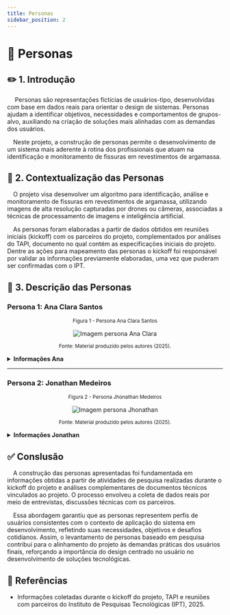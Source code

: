 ```yaml
---
title: Personas
sidebar_position: 2
---
```

# 👥 Personas
## ✏️ 1. Introdução
&emsp; Personas são representações fictícias de usuários-tipo, desenvolvidas com base em dados reais para orientar o design de sistemas. Personas ajudam a identificar objetivos, necessidades e comportamentos de grupos-alvo, auxiliando na criação de soluções mais alinhadas com as demandas dos usuários.

&emsp;Neste projeto, a construção de personas permite o desenvolvimento de um sistema mais aderente à rotina dos profissionais que atuam na identificação e monitoramento de fissuras em revestimentos de argamassa.

## 📄 2. Contextualização das Personas
&emsp;O projeto visa desenvolver um algoritmo para identificação, análise e monitoramento de fissuras em revestimentos de argamassa, utilizando imagens de alta resolução capturadas por drones ou câmeras, associadas a técnicas de processamento de imagens e inteligência artificial.

&emsp;As personas foram elaboradas a partir de dados obtidos em reuniões iniciais (kickoff) com os parceiros do projeto, complementados por análises do TAPI, documento no qual contém as especificações  iniciais do projeto. Dentre as ações para mapeamento das personas o kickoff foi responsável por validar as informações previamente elaboradas, uma vez que puderam ser confirmadas com o IPT.

## 🪪 3. Descrição das Personas

### Persona 1: Ana Clara Santos

<div align="center">

  <sub>Figura 1 - Persona Ana Clara Santos </sub>

  <img src="../../img/personaAna.png"
  alt = "Imagem persona Ana Clara"/>

  

  <sup>Fonte: Material produzido pelos autores (2025).</sup>

</div>

<details>
  <summary><b>Informações Ana </b></summary>

**Dados demográficos**

Nome: Ana Clara Santos

Idade: 46 anos

Gênero: Feminino

Cidade: São Paulo – SP

Escolaridade: Doutorado em Engenharia Civil

**Perfil profissional**

Cargo/Função: Pesquisadora no Instituto de Pesquisas Tecnológicas (IPT)

Habilidades: Análise de fissuras em fachadas, especialização em materiais de construção

Letramento digital: Avançado

**Dores, necessidades e desejos**

Necessidade de automatizar a classificação e a análise de fissuras

Redução do trabalho manual

Integração de imagens de drones

Geração de relatórios técnicos para suporte em decisões de manutenção

**Cenário de uso**

Ana utiliza o sistema para processar imagens de fachadas, identificar e classificar fissuras, monitorar sua evolução e gerar relatórios automáticos para subsidiar projetos de manutenção predial.
</details>

---
### Persona 2: Jonathan Medeiros

<div align="center">

  <sub>Figura 2 - Persona Jhonathan Medeiros </sub>

  <img src="../../img/personaJhonathan.png" alt = "Imagem persona Jhonathan"/>

  <sup>Fonte: Material produzido pelos autores (2025).</sup>

</div>

<details>
  <summary><b> Informações Jonathan </b></summary>

**Dados demográficos**

Nome: Jonathan Medeiros

Idade: 25 anos

Gênero: Masculino

Cidade: Vitória – ES (residente em São Paulo – SP)

Escolaridade: Ensino Técnico em Geotecnia

**Perfil profissional**

Cargo/Função: Técnico de campo em inspeções estruturais

Habilidades: Identificação visual de patologias estruturais, documentação fotográfica técnica

Letramento digital: Intermediário

**Dores, necessidades e desejos**

Facilitar o registro e envio de imagens de fissuras

Padronizar a captura de imagens

Receber retorno ágil das análises

**Cenário de uso**

Jonathan utiliza o sistema em campo para capturar, organizar e enviar imagens de fissuras para análise, seguindo padrões estabelecidos para garantir a qualidade das inspeções.
</details>

## ✅ Conslusão
&emsp;A construção das personas apresentadas foi fundamentada em informações obtidas a partir de atividades de pesquisa realizadas durante o kickoff do projeto e análises complementares de documentos técnicos vinculados ao projeto. O processo envolveu a coleta de dados reais por meio de entrevistas, discussões técnicas com os parceiros.

&emsp;Essa abordagem garantiu que as personas representem perfis de usuários consistentes com o contexto de aplicação do sistema em desenvolvimento, refletindo suas necessidades, objetivos e desafios cotidianos. Assim, o levantamento de personas baseado em pesquisa contribui para o alinhamento do projeto às demandas práticas dos usuários finais, reforçando a importância do design centrado no usuário no desenvolvimento de soluções tecnológicas.

## 📝 Referências

- Informações coletadas durante o kickoff do projeto, TAPI e reuniões com parceiros do Instituto de Pesquisas Tecnológicas (IPT), 2025.